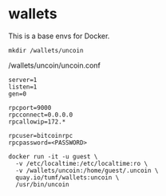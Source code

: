 wallets
=======

This is a base envs for Docker.


    mkdir /wallets/uncoin

/wallets/uncoin/uncoin.conf

```
server=1
listen=1
gen=0

rpcport=9000
rpcconnect=0.0.0.0
rpcallowip=172.*

rpcuser=bitcoinrpc
rpcpassword=<PASSWORD>
```

    docker run -it -u guest \
      -v /etc/localtime:/etc/localtime:ro \
      -v /wallets/uncoin:/home/guest/.uncoin \
      quay.io/tumf/wallets:uncoin \
      /usr/bin/uncoin
